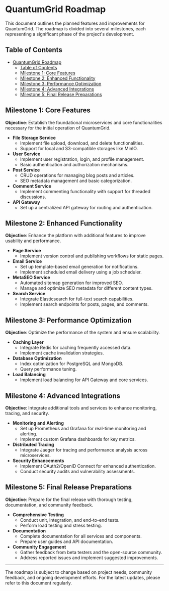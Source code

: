 
# QuantumGrid Roadmap

This document outlines the planned features and improvements for QuantumGrid. The roadmap is divided into several milestones, each representing a significant phase of the project's development.

## Table of Contents

- [QuantumGrid Roadmap](#quantumgrid-roadmap)
  - [Table of Contents](#table-of-contents)
  - [Milestone 1: Core Features](#milestone-1-core-features)
  - [Milestone 2: Enhanced Functionality](#milestone-2-enhanced-functionality)
  - [Milestone 3: Performance Optimization](#milestone-3-performance-optimization)
  - [Milestone 4: Advanced Integrations](#milestone-4-advanced-integrations)
  - [Milestone 5: Final Release Preparations](#milestone-5-final-release-preparations)

## Milestone 1: Core Features

**Objective**: Establish the foundational microservices and core functionalities necessary for the initial operation of QuantumGrid.

- **File Storage Service**
  - Implement file upload, download, and delete functionalities.
  - Support for local and S3-compatible storages like MinIO.
- **User Service**
  - Implement user registration, login, and profile management.
  - Basic authentication and authorization mechanisms.
- **Post Service**
  - CRUD operations for managing blog posts and articles.
  - SEO metadata management and basic categorization.
- **Comment Service**
  - Implement commenting functionality with support for threaded discussions.
- **API Gateway**
  - Set up a centralized API gateway for routing and authentication.

## Milestone 2: Enhanced Functionality

**Objective**: Enhance the platform with additional features to improve usability and performance.

- **Page Service**
  - Implement version control and publishing workflows for static pages.
- **Email Service**
  - Set up template-based email generation for notifications.
  - Implement scheduled email delivery using a job scheduler.
- **MetaSEO Service**
  - Automated sitemap generation for improved SEO.
  - Manage and optimize SEO metadata for different content types.
- **Search Service**
  - Integrate Elasticsearch for full-text search capabilities.
  - Implement search endpoints for posts, pages, and comments.

## Milestone 3: Performance Optimization

**Objective**: Optimize the performance of the system and ensure scalability.

- **Caching Layer**
  - Integrate Redis for caching frequently accessed data.
  - Implement cache invalidation strategies.
- **Database Optimization**
  - Index optimization for PostgreSQL and MongoDB.
  - Query performance tuning.
- **Load Balancing**
  - Implement load balancing for API Gateway and core services.

## Milestone 4: Advanced Integrations

**Objective**: Integrate additional tools and services to enhance monitoring, tracing, and security.

- **Monitoring and Alerting**
  - Set up Prometheus and Grafana for real-time monitoring and alerting.
  - Implement custom Grafana dashboards for key metrics.
- **Distributed Tracing**
  - Integrate Jaeger for tracing and performance analysis across microservices.
- **Security Enhancements**
  - Implement OAuth2/OpenID Connect for enhanced authentication.
  - Conduct security audits and vulnerability assessments.

## Milestone 5: Final Release Preparations

**Objective**: Prepare for the final release with thorough testing, documentation, and community feedback.

- **Comprehensive Testing**
  - Conduct unit, integration, and end-to-end tests.
  - Perform load testing and stress testing.
- **Documentation**
  - Complete documentation for all services and components.
  - Prepare user guides and API documentation.
- **Community Engagement**
  - Gather feedback from beta testers and the open-source community.
  - Address reported issues and implement suggested improvements.

---

The roadmap is subject to change based on project needs, community feedback, and ongoing development efforts. For the latest updates, please refer to this document regularly.
